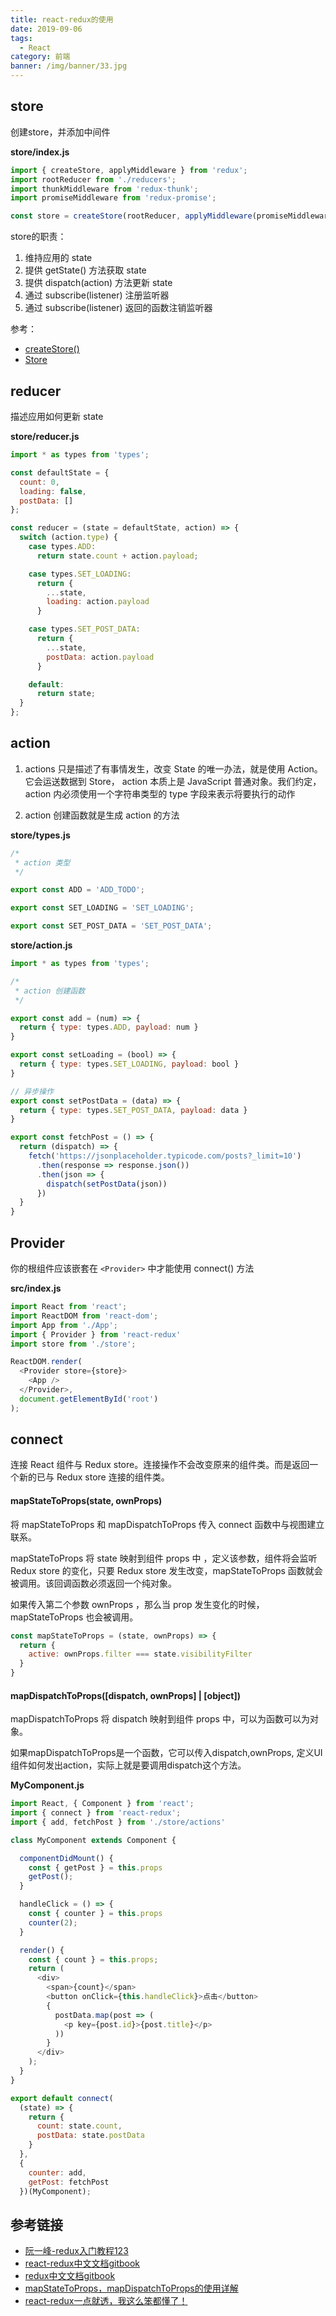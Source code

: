 ```yaml
---
title: react-redux的使用
date: 2019-09-06
tags:
  - React
category: 前端
banner: /img/banner/33.jpg
---
```


## store
创建store，并添加中间件

**store/index.js**
```js
import { createStore, applyMiddleware } from 'redux';
import rootReducer from './reducers';
import thunkMiddleware from 'redux-thunk';
import promiseMiddleware from 'redux-promise';

const store = createStore(rootReducer, applyMiddleware(promiseMiddleware, thunkMiddleware));
```

store的职责：
1. 维持应用的 state
2. 提供 getState() 方法获取 state
3. 提供 dispatch(action) 方法更新 state
4. 通过 subscribe(listener) 注册监听器
5. 通过 subscribe(listener) 返回的函数注销监听器

参考：
- [createStore()](https://cn.redux.js.org/docs/api/createStore.html)
- [Store](https://cn.redux.js.org/docs/basics/Store.html)

## reducer
描述应用如何更新 state

**store/reducer.js**
```js
import * as types from 'types';

const defaultState = {
  count: 0,
  loading: false,
  postData: []
};

const reducer = (state = defaultState, action) => {
  switch (action.type) {
    case types.ADD:
      return state.count + action.payload;

    case types.SET_LOADING:
      return {
        ...state,
        loading: action.payload
      }

    case types.SET_POST_DATA:
      return {
        ...state,
        postData: action.payload
      }

    default:
      return state;
  }
};
```

## action
1. actions 只是描述了有事情发生，改变 State 的唯一办法，就是使用 Action。它会运送数据到 Store，
action 本质上是 JavaScript 普通对象。我们约定，action 内必须使用一个字符串类型的 type 字段来表示将要执行的动作

2. action 创建函数就是生成 action 的方法

**store/types.js**
```js
/*
 * action 类型
 */

export const ADD = 'ADD_TODO';

export const SET_LOADING = 'SET_LOADING';

export const SET_POST_DATA = 'SET_POST_DATA';

```

**store/action.js**
```js
import * as types from 'types';

/*
 * action 创建函数
 */

export const add = (num) => {
  return { type: types.ADD, payload: num }
}

export const setLoading = (bool) => {
  return { type: types.SET_LOADING, payload: bool }
}

// 异步操作
export const setPostData = (data) => {
  return { type: types.SET_POST_DATA, payload: data }
}

export const fetchPost = () => {
  return (dispatch) => {
    fetch('https://jsonplaceholder.typicode.com/posts?_limit=10')
      .then(response => response.json())
      .then(json => {
        dispatch(setPostData(json))
      })
  }
}
```

## Provider
你的根组件应该嵌套在 `<Provider>` 中才能使用 connect() 方法

**src/index.js**
```js
import React from 'react';
import ReactDOM from 'react-dom';
import App from './App';
import { Provider } from 'react-redux'
import store from './store';

ReactDOM.render(
  <Provider store={store}>
    <App />
  </Provider>,
  document.getElementById('root')
);
```

## connect

连接 React 组件与 Redux store。连接操作不会改变原来的组件类。而是返回一个新的已与 Redux store 连接的组件类。

#### mapStateToProps(state, ownProps)
将 mapStateToProps 和 mapDispatchToProps 传入 connect 函数中与视图建立联系。

mapStateToProps 将 state 映射到组件 props 中 ，定义该参数，组件将会监听 Redux store 的变化，只要 Redux store 发生改变，mapStateToProps 函数就会被调用。该回调函数必须返回一个纯对象。

如果传入第二个参数 ownProps ，那么当 prop 发生变化的时候， mapStateToProps 也会被调用。
```js
const mapStateToProps = (state, ownProps) => {
  return {
    active: ownProps.filter === state.visibilityFilter
  }
}
```

#### mapDispatchToProps([dispatch, ownProps] | [object])
mapDispatchToProps 将 dispatch 映射到组件 props 中，可以为函数可以为对象。

如果mapDispatchToProps是一个函数，它可以传入dispatch,ownProps, 定义UI组件如何发出action，实际上就是要调用dispatch这个方法。

**MyComponent.js**
```js
import React, { Component } from 'react';
import { connect } from 'react-redux';
import { add, fetchPost } from './store/actions'

class MyComponent extends Component {

  componentDidMount() {
    const { getPost } = this.props
    getPost();
  }

  handleClick = () => {
    const { counter } = this.props
    counter(2);
  }

  render() {
    const { count } = this.props;
    return (
      <div>
        <span>{count}</span>
        <button onClick={this.handleClick}>点击</button>
        {
          postData.map(post => (
            <p key={post.id}>{post.title}</p>
          ))
        }
      </div>
    );
  }
}

export default connect(
  (state) => {
    return {
      count: state.count,
      postData: state.postData
    }
  },
  {
    counter: add,
    getPost: fetchPost
  })(MyComponent);
```

## 参考链接
- [阮一峰-redux入门教程123](http://www.ruanyifeng.com/blog/2016/09/redux_tutorial_part_one_basic_usages.html)
- [react-redux中文文档gitbook](https://cn.redux.js.org/docs/react-redux/api.html)
- [redux中文文档gitbook](https://cn.redux.js.org/docs/basics/)
- [mapStateToProps，mapDispatchToProps的使用详解](https://blog.csdn.net/suwu150/article/details/79415085)
- [react-redux一点就透，我这么笨都懂了！](https://juejin.im/post/5af00705f265da0ba60fb844)

